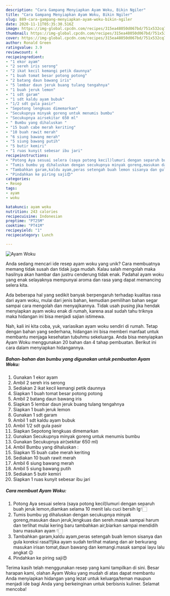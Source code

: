 ```yaml
---
description: "Cara Gampang Menyiapkan Ayam Woku, Bikin Ngiler"
title: "Cara Gampang Menyiapkan Ayam Woku, Bikin Ngiler"
slug: 889-cara-gampang-menyiapkan-ayam-woku-bikin-ngiler
date: 2020-11-11T05:35:30.516Z
image: https://img-global.cpcdn.com/recipes/315ea48050d067bd/751x532cq70/ayam-woku-foto-resep-utama.jpg
thumbnail: https://img-global.cpcdn.com/recipes/315ea48050d067bd/751x532cq70/ayam-woku-foto-resep-utama.jpg
cover: https://img-global.cpcdn.com/recipes/315ea48050d067bd/751x532cq70/ayam-woku-foto-resep-utama.jpg
author: Ronald Green
ratingvalue: 3.9
reviewcount: 4
recipeingredient:
- "1 ekor ayam"
- "2 sereh iris serong"
- "2 ikat kecil kemangi petik daunnya"
- "1 buah tomat besar potong potong"
- "2 batang daun bawang iris"
- "5 lembar daun jeruk buang tulang tengahnya"
- "1 buah jeruk lemon"
- "1 sdt garam"
- "1 sdt kaldu ayam bubuk"
- "1/2 sdt gula pasir"
- "Sepotong lengkuas dimemarkan"
- "Secukupnya minyak goreng untuk menumis bumbu"
- "Secukupnya airsekitar 650 ml"
- " Bumbu yang dihaluskan "
- "15 buah cabe merah keriting"
- "10 buah rawit merah"
- "6 siung bawang merah"
- "5 siung bawang putih"
- "5 butir kemiri"
- "1 ruas kunyit sebesar ibu jari"
recipeinstructions:
- "Potong Aya sesuai selera (saya potong kecil)lumuri dengan separuh buah jeruk lemon,diamkan selama 10 menit lalu cuci bersih lg👇🏻"
- "Tumis bumbu yg dihaluskan dengan secukupnya minyak goreng,masukan daun jeruk,lengkuas dan sereh.masak sampai harum dan terlihat mulai kering baru tambahkan air,biarkan sampai mendidih baru masukan ayam 👇🏻"
- "Tambahkan garam,kaldu ayam,peras setengah buah lemon sisanya dan gula koreksi rasa!!!jika ayam sudah terlihat matang dan air berkurang masukan irisan tomat,daun bawang dan kemangi.masak sampai layu lalu angkat 😉"
- "Pindahkan ke piring saji😍"
categories:
- Resep
tags:
- ayam
- woku

katakunci: ayam woku 
nutrition: 243 calories
recipecuisine: Indonesian
preptime: "PT25M"
cooktime: "PT41M"
recipeyield: "1"
recipecategory: Lunch

---
```



![Ayam Woku](https://img-global.cpcdn.com/recipes/315ea48050d067bd/751x532cq70/ayam-woku-foto-resep-utama.jpg)

Anda sedang mencari ide resep ayam woku yang unik? Cara membuatnya memang tidak susah dan tidak juga mudah. Kalau salah mengolah maka hasilnya akan hambar dan justru cenderung tidak enak. Padahal ayam woku yang enak selayaknya mempunyai aroma dan rasa yang dapat memancing selera kita.



Ada beberapa hal yang sedikit banyak berpengaruh terhadap kualitas rasa dari ayam woku, mulai dari jenis bahan, kemudian pemilihan bahan segar sampai cara mengolah dan menyajikannya. Tidak usah pusing jika hendak menyiapkan ayam woku enak di rumah, karena asal sudah tahu triknya maka hidangan ini bisa menjadi sajian istimewa.


Nah, kali ini kita coba, yuk, variasikan ayam woku sendiri di rumah. Tetap dengan bahan yang sederhana, hidangan ini bisa memberi manfaat untuk membantu menjaga kesehatan tubuhmu sekeluarga. Anda bisa menyiapkan Ayam Woku menggunakan 20 bahan dan 4 tahap pembuatan. Berikut ini cara dalam menyiapkan hidangannya.

<!--inarticleads1-->

##### Bahan-bahan dan bumbu yang digunakan untuk pembuatan Ayam Woku:

1. Gunakan 1 ekor ayam
1. Ambil 2 sereh iris serong
1. Sediakan 2 ikat kecil kemangi petik daunnya
1. Siapkan 1 buah tomat besar potong potong
1. Ambil 2 batang daun bawang iris
1. Siapkan 5 lembar daun jeruk buang tulang tengahnya
1. Siapkan 1 buah jeruk lemon
1. Gunakan 1 sdt garam
1. Ambil 1 sdt kaldu ayam bubuk
1. Ambil 1/2 sdt gula pasir
1. Siapkan Sepotong lengkuas dimemarkan
1. Gunakan Secukupnya minyak goreng untuk menumis bumbu
1. Gunakan Secukupnya air(sekitar 650 ml)
1. Ambil  Bumbu yang dihaluskan :
1. Siapkan 15 buah cabe merah keriting
1. Sediakan 10 buah rawit merah
1. Ambil 6 siung bawang merah
1. Ambil 5 siung bawang putih
1. Sediakan 5 butir kemiri
1. Siapkan 1 ruas kunyit sebesar ibu jari




<!--inarticleads2-->

##### Cara membuat Ayam Woku:

1. Potong Aya sesuai selera (saya potong kecil)lumuri dengan separuh buah jeruk lemon,diamkan selama 10 menit lalu cuci bersih lg👇🏻
1. Tumis bumbu yg dihaluskan dengan secukupnya minyak goreng,masukan daun jeruk,lengkuas dan sereh.masak sampai harum dan terlihat mulai kering baru tambahkan air,biarkan sampai mendidih baru masukan ayam 👇🏻
1. Tambahkan garam,kaldu ayam,peras setengah buah lemon sisanya dan gula koreksi rasa!!!jika ayam sudah terlihat matang dan air berkurang masukan irisan tomat,daun bawang dan kemangi.masak sampai layu lalu angkat 😉
1. Pindahkan ke piring saji😍




Terima kasih telah menggunakan resep yang kami tampilkan di sini. Besar harapan kami, olahan Ayam Woku yang mudah di atas dapat membantu Anda menyiapkan hidangan yang lezat untuk keluarga/teman maupun menjadi ide bagi Anda yang berkeinginan untuk berbisnis kuliner. Selamat mencoba!
